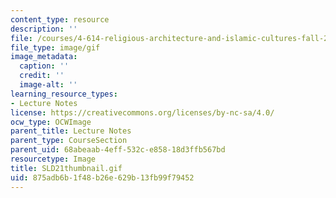 ```yaml
---
content_type: resource
description: ''
file: /courses/4-614-religious-architecture-and-islamic-cultures-fall-2002/875adb6b1f48b26e629b13fb99f79452_SLD21thumbnail.gif
file_type: image/gif
image_metadata:
  caption: ''
  credit: ''
  image-alt: ''
learning_resource_types:
- Lecture Notes
license: https://creativecommons.org/licenses/by-nc-sa/4.0/
ocw_type: OCWImage
parent_title: Lecture Notes
parent_type: CourseSection
parent_uid: 68abeaab-4eff-532c-e858-18d3ffb567bd
resourcetype: Image
title: SLD21thumbnail.gif
uid: 875adb6b-1f48-b26e-629b-13fb99f79452
---
```


